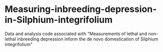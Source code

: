 # Measuring-inbreeding-depression-in-Silphium-integrifolium
Data and analysis code associated with "Measurements of lethal and non-lethal inbreeding depression inform the de novo domestication of Silphium integrifolium"
